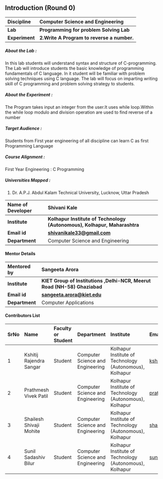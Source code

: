 ## Introduction (Round 0)

<b>Discipline | <b>Computer Science and Engineering
:--|:--|
<b> Lab | <b> Programming for problem Solving Lab
<b> Experiment|     <b> 2.Write A Program to reverse a number.
 
<h5> About the Lab : </h5>
        In this lab students will understand syntax and structure of C-programming. The Lab will introduce students  the basic knowledge of programming fundamentals of C language. In it student will be familiar with problem solving techniques using C language. The lab will focus on imparting writing skill of C programming and problem solving strategy to students.

<h5> About the Experiment :  </h5>
The Program takes input an integer from the user.It uses while loop.Within the while loop modulo and division operation are used to find reverse of a number

<h5> Target Audience : </h5>

Students from First year engineering of all discipline can learn C as first Programming Language

<h5> Course Alignment : </h5>

First Year Engineering : C Programming 

<h5> Universities Mapped : </h5>

1. Dr. A.P.J. Abdul Kalam Technical University, Lucknow, Uttar Pradesh


<b>Name of Developer | <b> Shivani Kale
:--|:--|
<b> Institute | <b> Kolhapur Institute of Technology (Autonomous), Kolhapur, Maharashtra
<b> Email id|     <b> shivanikale33@gmail.com
<b> Department | Computer Science and Engineering

#### Mentor Details

<b>Mentored by | <b> Sangeeta Arora
:--|:--|
<b> Institute | <b> KIET Group of Institutions ,Delhi-NCR, Meerut Road (NH-58) Ghaziabad
<b> Email id|     <b> sangeeta.arora@kiet.edu
<b> Department | Computer Applications

#### Contributors List

SrNo | Name | Faculty or Student | Department| Institute | Email id
:--|:--|:--|:--|:--|:--|
1 | Kshitij Rajendra Sangar | Student | Computer Science and Engineering | Kolhapur Institute of Technology (Autonomous), Kolhapur |kshitijsangar@gmail.com
2 | Prathmesh Vivek Patil | Student | Computer Science and Engineering | Kolhapur Institute of Technology (Autonomous), Kolhapur | prathmeshpatil0126@gmail.com
3 | Shailesh Shivaji Mohite | Student | Computer Science and Engineering | Kolhapur Institute of Technology (Autonomous), Kolhapur |shailesh.mohite7543@gmail.com
4 | Sunil Sadashiv Bilur | Student | Computer Science and Engineering | Kolhapur Institute of Technology (Autonomous), Kolhapur | sunilbilur@gmail.com
